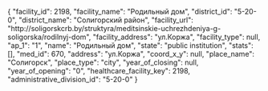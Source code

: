 {
    "facility_id": 2198,
    "facility_name": "Родильный дом",
    "district_id": "5-20-0",
    "district_name": "Солигорский район",
    "facility_url": "http:\/\/soligorskcrb.by\/struktyra\/meditsinskie-uchrezhdeniya-g-soligorska\/rodilnyj-dom",
    "facility_address": "ул.Коржа",
    "facility_type": null,
    "ap_1": "1",
    "name": "Родильный дом",
    "state": "public institution",
    "stats": [],
    "med_id": 670,
    "address": "ул.Коржа",
    "coord_x_y": null,
    "place_name": "Солигорск",
    "place_type": "city",
    "year_of_closing": null,
    "year_of_opening": "0",
    "healthcare_facility_key": 2198,
    "administrative_division_id": "5-20-0"
}